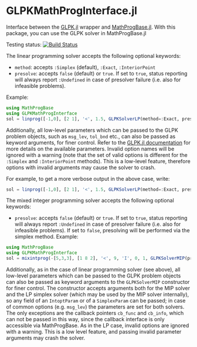 GLPKMathProgInterface.jl
========================

Interface between the [GLPK.jl] wrapper and [MathProgBase.jl].
With this package, you can use the GLPK solver in MathProgBase.jl

Testing status: [![Build Status](https://api.travis-ci.org/JuliaOpt/GLPKMathProgInterface.jl.png)](https://travis-ci.org/JuliaOpt/GLPKMathProgInterface.jl)

The linear programming solver accepts the following optional
keywords:

 * `method`: accepts `:Simplex` (default), `:Exact`, `:InteriorPoint`
 * `presolve`: accepts `false` (default) or `true`. If set to `true`,
    status reporting will always report `:Undefined` in case of
    presolver failure (i.e. also for infeasible problems).

Example:

```Julia
using MathProgBase
using GLPKMathProgInterface
sol = linprog([-1,0], [2 1], '<', 1.5, GLPKSolverLP(method=:Exact, presolve=true))
```

Additionally, all low-level parameters which can be passed to the GLPK problem objects, such as
`msg_lev`, `tol_bnd` etc., can also be passed as keyword arguments, for finer control. Refer to the
[GLPK.jl documentation] for more details on the available parameters. Invalid option
names will be ignored with a warning (note that the set of valid options is different for the
`:Simplex` and `:InteriorPoint` methods). This is a low-level feature, therefore options with invalid
arguments may cause the solver to crash.

For example, to get a more verbose output in the above case, write:

```Julia
sol = linprog([-1,0], [2 1], '<', 1.5, GLPKSolverLP(method=:Exact, presolve=true, msg_lev=GLPK.MSG_ON)
```

The mixed integer programming solver accepts the following optional
keywords:

 * `presolve`: accepts `false` (default) or `true`. If set to `true`,
    status reporting will always report `:Undefined` in case of
    presolver failure (i.e. also for infeasible problems). If set
    to `false`, presolving will be performed via the simplex method.
Example:


```Julia
using MathProgBase
using GLPKMathProgInterface
sol = mixintprog(-[5,3,3], [1 8 2], '<', 9, 'I', 0, 1, GLPKSolverMIP(presolve=true))
```

Additionally, as in the case of linear programming solver (see above), all low-level
parameters which can be passed to the GLPK problem objects can also be passed as keyword
arguments to the `GLPKSolverMIP` constructor for finer control. The constructor accepts
arguments both for the MIP solver and the LP simplex solver (which may be used by the MIP
solver internally), so any field of an `IntoptParam` or of a `SimplexParam` can be passed;
in case of common options (e.g. `msg_lev`) the parameters are set for both solvers.
The only exceptions are the callback pointers `cb_func` and `cb_info`, which can not
be passed in this way, since the callback interface is only accessible via MathProgBase.
As in the LP case, invalid options are ignored with a warning.
This is a low level feature, and passing invalid parameter arguments may crash the solver.

[GLPK.jl]: https://github.com/JuliaOpt/GLPK.jl
[MathProgBase.jl]: https://github.com/JuliaOpt/MathProgBase.jl
[GLPK.jl documentation]: https://gplkjl.readthedocs.org/en/latest/glpk.html
